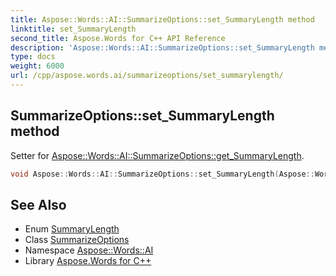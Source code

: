 ```yaml
---
title: Aspose::Words::AI::SummarizeOptions::set_SummaryLength method
linktitle: set_SummaryLength
second_title: Aspose.Words for C++ API Reference
description: 'Aspose::Words::AI::SummarizeOptions::set_SummaryLength method. Setter for Aspose::Words::AI::SummarizeOptions::get_SummaryLength in C++.'
type: docs
weight: 6000
url: /cpp/aspose.words.ai/summarizeoptions/set_summarylength/
---
```

## SummarizeOptions::set_SummaryLength method


Setter for [Aspose::Words::AI::SummarizeOptions::get_SummaryLength](../get_summarylength/).

```cpp
void Aspose::Words::AI::SummarizeOptions::set_SummaryLength(Aspose::Words::AI::SummaryLength value)
```

## See Also

* Enum [SummaryLength](../../summarylength/)
* Class [SummarizeOptions](../)
* Namespace [Aspose::Words::AI](../../)
* Library [Aspose.Words for C++](../../../)
